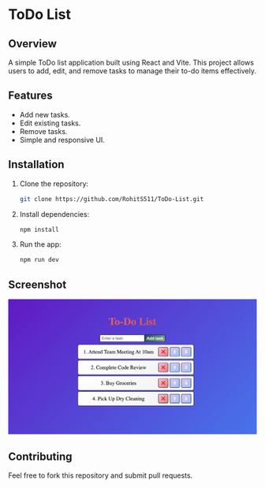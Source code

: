 
# ToDo List

## Overview
A simple ToDo list application built using React and Vite. This project allows users to add, edit, and remove tasks to manage their to-do items effectively.

## Features
- Add new tasks.
- Edit existing tasks.
- Remove tasks.
- Simple and responsive UI.

## Installation

1. Clone the repository:
   ```bash
   git clone https://github.com/RohitS511/ToDo-List.git
   ```

2. Install dependencies:
   ```bash
   npm install
   ```

3. Run the app:
   ```bash
   npm run dev
   ```

## Screenshot
![ToDo List Screenshot](assets/Screenshot.png)

## Contributing
Feel free to fork this repository and submit pull requests.
